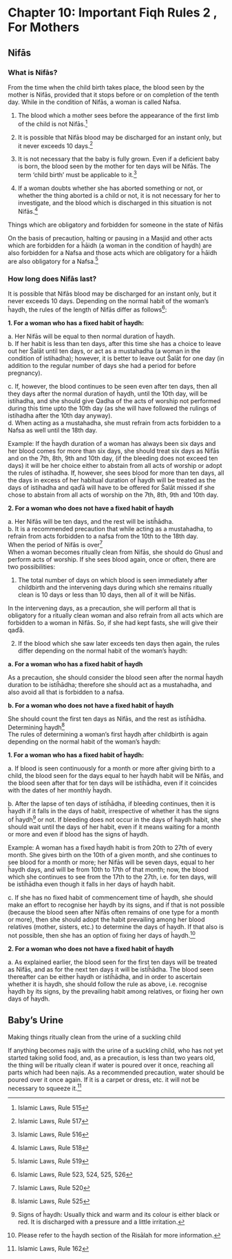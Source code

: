 Chapter 10: Important Fiqh Rules 2 , For Mothers
================================================

Nifās
-----

### What is Nifās?

From the time when the child birth takes place, the blood seen by the
mother is Nifās, provided that it stops before or on completion of the
tenth day. While in the condition of Nifās, a woman is called Nafsa.

1. The blood which a mother sees before the appearance of the first limb
of the child is not Nifās.[^1]

2. It is possible that Nifās blood may be discharged for an instant
only, but it never exceeds 10 days.[^2]

3. It is not necessary that the baby is fully grown. Even if a deficient
baby is born, the blood seen by the mother for ten days will be Nifās.
The term ‘child birth’ must be applicable to it.[^3]

4. If a woman doubts whether she has aborted something or not, or
whether the thing aborted is a child or not, it is not necessary for her
to investigate, and the blood which is discharged in this situation is
not Nifās.[^4]

Things which are obligatory and forbidden for someone in the state of
Nifās

On the basis of precaution, halting or pausing in a Masjid and other
acts which are forbidden for a ĥāidh (a woman in the condition of ĥaydh)
are also forbidden for a Nafsa and those acts which are obligatory for a
ĥāidh are also obligatory for a Nafsa.[^5]

### How long does Nifās last?

It is possible that Nifās blood may be discharged for an instant only,
but it never exceeds 10 days. Depending on the normal habit of the
woman’s ĥaydh, the rules of the length of Nifās differ as follows[^6]:

**1. For a woman who has a fixed habit of ĥaydh:**

a. Her Nifās will be equal to then normal duration of ĥaydh.  
 b. If her habit is less than ten days, after this time she has a choice
to leave out her Ŝalāt until ten days, or act as a mustahadha (a woman
in the condition of istihadha); however, it is better to leave out Ŝalāt
for one day (in addition to the regular number of days she had a period
for before pregnancy).

c. If, however, the blood continues to be seen even after ten days, then
all they days after the normal duration of ĥaydh, until the 10th day,
will be istihadha, and she should give Qadha of the acts of worship not
performed during this time upto the 10th day (as she will have followed
the rulings of istihadha after the 10th day anyway).  
 d. When acting as a mustahadha, she must refrain from acts forbidden to
a Nafsa as well until the 18th day.

Example: If the ĥaydh duration of a woman has always been six days and
her blood comes for more than six days, she should treat six days as
Nifās and on the 7th, 8th, 9th and 10th day, (if the bleeding does not
exceed ten days) it will be her choice either to abstain from all acts
of worship or adopt the rules of istihadha. If, however, she sees blood
for more than ten days, all the days in excess of her habitual duration
of ĥaydh will be treated as the days of istihadha and qaďā will have to
be offered for Ŝalāt missed if she chose to abstain from all acts of
worship on the 7th, 8th, 9th and 10th day.

**2. For a woman who does not have a fixed habit of ĥaydh**

a. Her Nifās will be ten days, and the rest will be istiĥādha.  
 b. It is a recommended precaution that while acting as a mustahadha, to
refrain from acts forbidden to a nafsa from the 10th to the 18th day.  
 When the period of Nifās is over[^7]  
 When a woman becomes ritually clean from Nifās, she should do Ghusl and
perform acts of worship. If she sees blood again, once or often, there
are two possibilities:  
 1. The total number of days on which blood is seen immediately after
childbirth and the intervening days during which she remains ritually
clean is 10 days or less than 10 days, then all of it will be Nifās.

In the intervening days, as a precaution, she will perform all that is
obligatory for a ritually clean woman and also refrain from all acts
which are forbidden to a woman in Nifās. So, if she had kept fasts, she
will give their qaďā.

2. If the blood which she saw later exceeds ten days then again, the
rules differ depending on the normal habit of the woman’s ĥaydh:

**a. For a woman who has a fixed habit of ĥaydh**

As a precaution, she should consider the blood seen after the normal
ĥaydh duration to be istiĥādha; therefore she should act as a
mustahadha, and also avoid all that is forbidden to a nafsa.

**b. For a woman who does not have a fixed habit of ĥaydh**

She should count the first ten days as Nifās, and the rest as
istiĥādha.  
 Determining ĥaydh[^8]  
 The rules of determining a woman’s first ĥaydh after childbirth is
again depending on the normal habit of the woman’s ĥaydh:

**1. For a woman who has a fixed habit of ĥaydh:**

a. If blood is seen continuously for a month or more after giving birth
to a child, the blood seen for the days equal to her ĥaydh habit will be
Nifās, and the blood seen after that for ten days will be istiĥādha,
even if it coincides with the dates of her monthly ĥaydh.

b. After the lapse of ten days of istiĥādha, if bleeding continues, then
it is ĥaydh if it falls in the days of habit, irrespective of whether it
has the signs of ĥaydh[^9] or not. If bleeding does not occur in the
days of ĥaydh habit, she should wait until the days of her habit, even
if it means waiting for a month or more and even if blood has the signs
of ĥaydh.

Example: A woman has a fixed ĥaydh habit is from 20th to 27th of every
month. She gives birth on the 10th of a given month, and she continues
to see blood for a month or more; her Nifās will be seven days, equal to
her ĥaydh days, and will be from 10th to 17th of that month; now, the
blood which she continues to see from the 17th to the 27th, i.e. for ten
days, will be istiĥādha even though it falls in her days of ĥaydh habit.

c. If she has no fixed habit of commencement time of ĥaydh, she should
make an effort to recognise her ĥaydh by its signs, and if that is not
possible (because the blood seen after Nifās often remains of one type
for a month or more), then she should adopt the habit prevailing among
her blood relatives (mother, sisters, etc.) to determine the days of
ĥaydh. If that also is not possible, then she has an option of fixing
her days of ĥaydh.[^10]

**2. For a woman who does not have a fixed habit of ĥaydh**

a. As explained earlier, the blood seen for the first ten days will be
treated as Nifās, and as for the next ten days it will be istiĥādha. The
blood seen thereafter can be either ĥaydh or istiĥādha, and in order to
ascertain whether it is ĥaydh, she should follow the rule as above, i.e.
recognise ĥaydh by its signs, by the prevailing habit among relatives,
or fixing her own days of ĥaydh.

Baby’s Urine
------------

Making things ritually clean from the urine of a suckling child

If anything becomes najis with the urine of a suckling child, who has
not yet started taking solid food, and, as a precaution, is less than
two years old, the thing will be ritually clean if water is poured over
it once, reaching all parts which had been najis. As a recommended
precaution, water should be poured over it once again. If it is a carpet
or dress, etc. it will not be necessary to squeeze it.[^11]

[^1]: Islamic Laws, Rule 515

[^2]: Islamic Laws, Rule 517

[^3]: Islamic Laws, Rule 516

[^4]: Islamic Laws, Rule 518

[^5]: Islamic Laws, Rule 519

[^6]: Islamic Laws, Rule 523, 524, 525, 526

[^7]: Islamic Laws, Rule 520

[^8]: Islamic Laws, Rule 525

[^9]: Signs of ĥaydh: Usually thick and warm and its colour is either
black or red. It is discharged with a pressure and a little irritation.

[^10]: Please refer to the ĥaydh section of the Risālah for more
information.

[^11]: Islamic Laws, Rule 162



